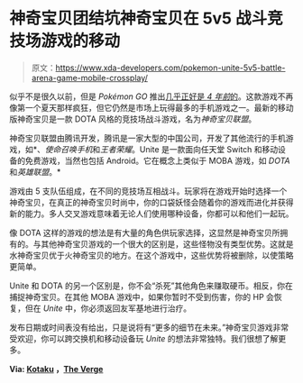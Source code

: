 # 神奇宝贝团结坑神奇宝贝在 5v5 战斗竞技场游戏的移动

> 原文：<https://www.xda-developers.com/pokemon-unite-5v5-battle-arena-game-mobile-crossplay/>

似乎不是很久以前，但是 *Pokémon GO* 推出[几乎正好是 *4 年前*的](https://www.xda-developers.com/what-do-you-think-of-augmented-reality-games-and-pokemon-go/)。这款游戏不再像第一个夏天那样疯狂，但它仍然是市场上玩得最多的手机游戏之一。最新的移动版神奇宝贝是一款 DOTA 风格的竞技场战斗游戏，名为*神奇宝贝联盟*。

神奇宝贝联盟由腾讯开发，腾讯是一家大型的中国公司，开发了其他流行的手机游戏，如*、*使命召唤手机*和*王者荣耀*。Unite 是一款面向任天堂 Switch 和移动设备的免费游戏，当然也包括 Android。它在概念上类似于 MOBA 游戏，如 *DOTA* 和*英雄联盟*。*

游戏由 5 支队伍组成，在不同的竞技场互相战斗。玩家将在游戏开始时选择一个神奇宝贝，在真正的神奇宝贝时尚中，你的口袋妖怪会随着你的游戏而进化并获得新的能力。多人交叉游戏意味着无论人们使用哪种设备，你都可以和他们一起玩。

像 DOTA 这样的游戏的想法是有大量的角色供玩家选择，这显然是神奇宝贝所拥有的。与其他神奇宝贝游戏的一个很大的区别是，这些怪物没有类型优势。这就是水神奇宝贝优于火神奇宝贝的地方。在这个游戏中，这些优势将被删除，以使策略更简单。

Unite 和 DOTA 的另一个区别是，你不会“杀死”其他角色来赚取硬币。相反，你在捕捉神奇宝贝。在其他 MOBA 游戏中，如果你暂时不受到伤害，你的 HP 会恢复，但在 *Unite* 中，你必须返回友军基地进行治疗。

发布日期或时间表没有给出，只是说将有“更多的细节在未来。”神奇宝贝游戏非常受欢迎，你可以跨交换机和移动设备玩 *Unite* 的想法非常独特。我们很想了解更多。

**Via: [Kotaku](https://kotaku.com/pokemon-unite-is-a-dota-style-arena-battler-with-pokemo-1844146092?rev=1593004126664&utm_campaign=Kotaku&utm_content=1593004485&utm_medium=SocialMarketing&utm_source=twitter) ，[The Verge](https://www.theverge.com/2020/6/24/21301541/pokemon-unite-team-game-strategy-tencent-nintendo-switch)**